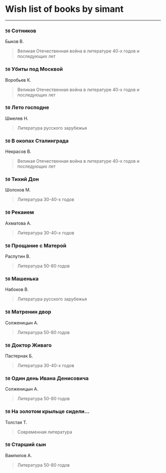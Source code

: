 # Wish list of books by simant
---

### `50` Сотников
Быков В.
> Великая Отечественная война в литературе 40-х годов и последующих лет

### `50` Убиты под Москвой
Воробьев К.
> Великая Отечественная война в литературе 40-х годов и последующих лет

### `50` Лето господне
Шмелев Н.
> Литература русского зарубежья

### `50` В окопах Сталинграда
Некрасов В.
> Великая Отечественная война в литературе 40-х годов и последующих лет

### `50` Тихий Дон
Шолохов М.
> Литература 30-40-х годов

### `50` Рекаием
Ахматова А.
> Литература 30-40-х годов

### `50` Прощание с Матерой
Распутин В.
> Литература 50-80 годов

### `50` Машенька
Набоков В.
> Литература русского зарубежья

### `50` Матренин двор
Солженицын А.
> Литература 50-80 годов

### `50` Доктор Живаго
Пастернак Б.
> Литература 30-40-х годов

### `50` Один день Ивана Денисовича
Солженицын А.
> Литература 50-80 годов

### `50` На золотом крыльце сидели...
Толстая Т.
> Современная литература

### `50` Старший сын
Вампилов А.
> Литература 50-80 годов

